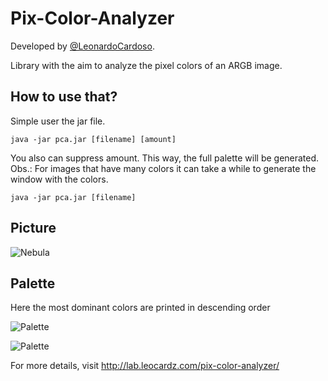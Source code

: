 Pix-Color-Analyzer
==================

Developed by <a href='https://github.com/LeonardoCardoso' target='_blank'>@LeonardoCardoso</a>. 

Library with the aim to analyze the pixel colors of an ARGB image.

## How to use that?

Simple user the jar file.

    java -jar pca.jar [filename] [amount]
    
You also can suppress amount. This way, the full palette will be generated.
Obs.: For images that have many colors it can take a while to generate the window with the colors.

    java -jar pca.jar [filename]


## Picture

![Nebula](https://dl.dropboxusercontent.com/s/vha3q1e64x24msb/neb_small.jpg)

## Palette

Here the most dominant colors are printed in descending order

![Palette](https://dl.dropboxusercontent.com/s/s006hfutt2u3vhv/pallete.png)

![Palette](https://dl.dropboxusercontent.com/s/z4679u29hsrxv19/results_palette.png)



For more details, visit http://lab.leocardz.com/pix-color-analyzer/
